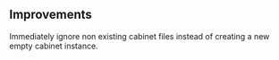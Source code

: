 ## Improvements

Immediately ignore non existing cabinet files instead of creating a new empty cabinet instance.